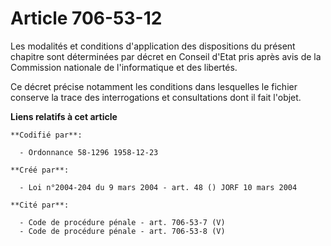 # Article 706-53-12

Les modalités et conditions d'application des dispositions du présent chapitre sont déterminées par décret en Conseil d'Etat
pris après avis de la Commission nationale de l'informatique et des libertés.

Ce décret précise notamment les conditions dans lesquelles le fichier conserve la trace des interrogations et consultations
dont il fait l'objet.

**Liens relatifs à cet article**

	**Codifié par**:

	  - Ordonnance 58-1296 1958-12-23

	**Créé par**:

	  - Loi n°2004-204 du 9 mars 2004 - art. 48 () JORF 10 mars 2004

	**Cité par**:

	  - Code de procédure pénale - art. 706-53-7 (V)
	  - Code de procédure pénale - art. 706-53-8 (V)
